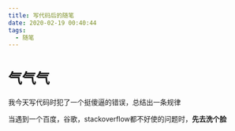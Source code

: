 ```yaml
---
title: 写代码后的随笔
date: 2020-02-19 00:40:44
tags:
  - 随笔
---
```


# 气气气

我今天写代码时犯了一个挺傻逼的错误，总结出一条规律

当遇到一个百度，谷歌，stackoverflow都不好使的问题时，**先去洗个脸**